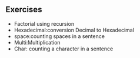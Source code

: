 ## Exercises
* Factorial using recursion
* Hexadecimal:conversion Decimal to Hexadecimal
* space:counting spaces in a sentence
* Multi:Multiplication
* Char: counting a character in a sentence
